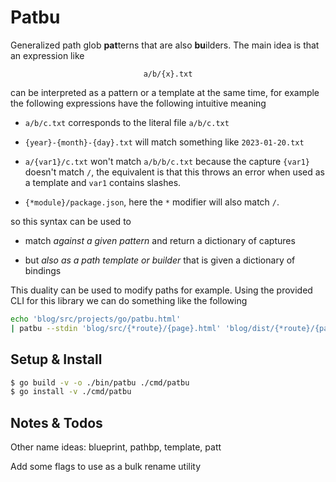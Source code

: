 # Patbu

Generalized path glob **pat**terns that are also **bu**ilders. The main idea is that an expression like

<p align="center">
<code>a/b/{x}.txt</code>
</p>

can be interpreted as a pattern or a template at the same time, for example the following expressions have the following intuitive meaning

- `a/b/c.txt` corresponds to the literal file `a/b/c.txt`

- `{year}-{month}-{day}.txt` will match something like `2023-01-20.txt`

- `a/{var1}/c.txt` won't match `a/b/b/c.txt` because the capture `{var1}` doesn't match `/`, the equivalent is that this throws an error when used as a template and `var1` contains slashes.

- `{*module}/package.json`, here the `*` modifier will also match `/`.

so this syntax can be used to

- match _against a given pattern_ and return a dictionary of captures

- but _also as a path template or builder_  that is given a dictionary of bindings

This duality can be used to modify paths for example. Using the provided CLI for this library we can do something like the following

```bash
echo 'blog/src/projects/go/patbu.html' 
| patbu --stdin 'blog/src/{*route}/{page}.html' 'blog/dist/{*route}/{page}/index.html'
```

## Setup & Install

```bash shell
$ go build -v -o ./bin/patbu ./cmd/patbu
$ go install -v ./cmd/patbu
```

## Notes & Todos

Other name ideas: blueprint, pathbp, template, patt

Add some flags to use as a bulk rename utility
